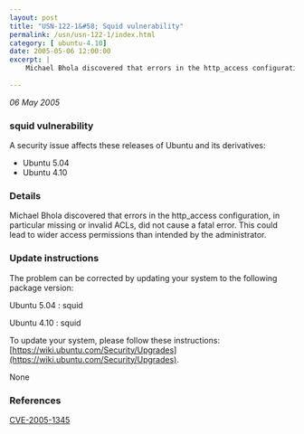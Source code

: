 ```yaml
---
layout: post
title: "USN-122-1&#58; Squid vulnerability"
permalink: /usn/usn-122-1/index.html
category: [ ubuntu-4.10]
date: 2005-05-06 12:00:00
excerpt: |
    Michael Bhola discovered that errors in the http_access configuration, in particular missing or invalid ACLs, did not cause a fatal error. This could lead to wider access permissions than intended by the administrator.
    
--- 
```

 
 

*06 May 2005*

### squid vulnerability

A security issue affects these releases of Ubuntu and its derivatives:

* Ubuntu 5.04
* Ubuntu 4.10

### Details

Michael Bhola discovered that errors in the http_access configuration, in particular missing or invalid ACLs, did not cause a fatal error. This could lead to wider access permissions than intended by the administrator.

### Update instructions

The problem can be corrected by updating your system to the following package version:

Ubuntu 5.04
 : squid 

Ubuntu 4.10
 : squid 

To update your system, please follow these instructions: [https://wiki.ubuntu.com/Security/Upgrades](https://wiki.ubuntu.com/Security/Upgrades).

None

### References

 
 [CVE-2005-1345](http://people.ubuntu.com/~ubuntu-security/cve/CVE-2005-1345)
 

